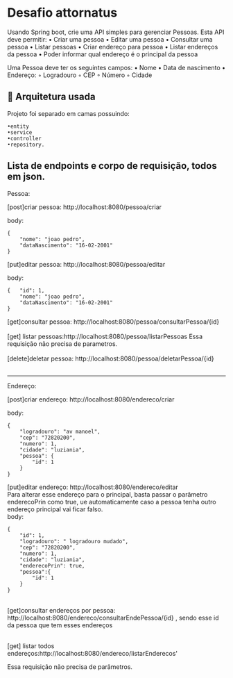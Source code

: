 # Desafio attornatus


Usando Spring boot, crie uma API simples para gerenciar Pessoas. Esta API deve permitir: 
   • Criar uma pessoa
   • Editar uma pessoa
   • Consultar uma pessoa
   • Listar pessoas
   • Criar endereço para pessoa
   • Listar endereços da pessoa
   • Poder informar qual endereço é o principal da pessoa


   Uma Pessoa deve ter os seguintes campos: 
   • Nome
   • Data de nascimento
   • Endereço:
       ◦ Logradouro
       ◦ CEP
       ◦ Número
       ◦ Cidade
     
   


## 🚀 Arquitetura usada


Projeto foi separado em camas possuindo:


```
•entity
•service
•controller
•repository.
```




## Lista de endpoints e corpo de requisição, todos em json.


Pessoa:


[post]criar pessoa: http://localhost:8080/pessoa/criar


body:


    {  
        "nome": "joao pedro",
        "dataNascimento": "16-02-2001"
    }




[put]editar pessoa: http://localhost:8080/pessoa/editar


body:


    {   "id": 1,
        "nome": "joao pedro",
        "dataNascimento": "16-02-2001"
    }






[get]consultar pessoa: http://localhost:8080/pessoa/consultarPessoa/{id}
<br>
<br>
[get] listar pessoas:http://localhost:8080/pessoa/listarPessoas
Essa requisição não precisa de parametros.
<br>
<br>
[delete]deletar pessoa: http://localhost:8080/pessoa/deletarPessoa/{id}
<br>
<br>

-----------------------------------------------------------------------------------------


Endereço:


[post]criar endereço: http://localhost:8080/endereco/criar


body:

    {
        "logradouro": "av manoel",
        "cep": "72820200",
        "numero": 1,
        "cidade": "luziania",   
        "pessoa": {
            "id": 1
        }
    }


[put]editar endereço: http://localhost:8080/endereco/editar
<br>
Para alterar esse endereço para o principal, basta passar o parâmetro enderecoPrin como true,
ue automaticamente caso a pessoa tenha outro endereço principal vai ficar falso.
<br>
body:


    {
        "id": 1,
        "logradouro": " logradouro mudado",
        "cep": "72820200",
        "numero": 1,
        "cidade": "luziania",
        "enderecoPrin": true,
        "pessoa":{
            "id": 1
        }
    }

<br>
[get]consultar endereços por pessoa: http://localhost:8080/endereco/consultarEndePessoa/{id} , sendo esse id da pessoa que tem esses endereços

<br>
<br>

[get] listar todos endereços:http://localhost:8080/endereco/listarEnderecos'


Essa requisição não precisa de parâmetros.









